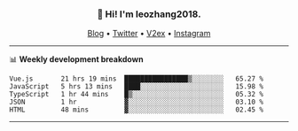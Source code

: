 <h3 align="center">👋 Hi! I'm leozhang2018.</h3>
<p align="center">
  <a href="https://code.leozhang2018.me">Blog</a> •
  <a href="https://twitter.com/leozhang2018">Twitter</a> •
  <a href="https://www.v2ex.com/member/leozhang">V2ex</a> •
  <a href="https://www.instagram.com/leozhanghere">Instagram</a>
</p>

-------

📊 **Weekly development breakdown**
<!--START_SECTION:waka-->
```text
Vue.js       21 hrs 19 mins  ████████████████▒░░░░░░░░   65.27 % 
JavaScript   5 hrs 13 mins   ████░░░░░░░░░░░░░░░░░░░░░   15.98 % 
TypeScript   1 hr 44 mins    █▒░░░░░░░░░░░░░░░░░░░░░░░   05.32 % 
JSON         1 hr            ▓░░░░░░░░░░░░░░░░░░░░░░░░   03.10 % 
HTML         48 mins         ▓░░░░░░░░░░░░░░░░░░░░░░░░   02.45 % 
```
<!--END_SECTION:waka-->
-------
